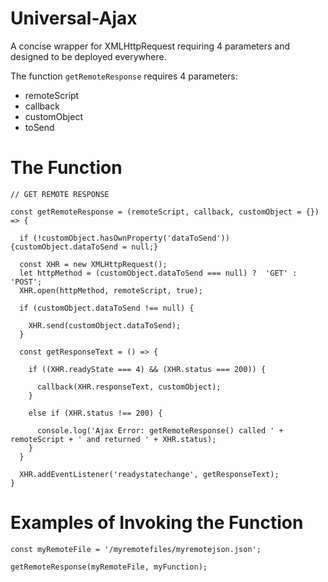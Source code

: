 # Universal-Ajax

A concise wrapper for XMLHttpRequest requiring 4 parameters and designed to be deployed everywhere.

The function `getRemoteResponse` requires 4 parameters:

* remoteScript
* callback
* customObject
* toSend

# The Function
```
// GET REMOTE RESPONSE

const getRemoteResponse = (remoteScript, callback, customObject = {}) => {

  if (!customObject.hasOwnProperty('dataToSend')) {customObject.dataToSend = null;}

  const XHR = new XMLHttpRequest();
  let httpMethod = (customObject.dataToSend === null) ?  'GET' : 'POST';
  XHR.open(httpMethod, remoteScript, true);

  if (customObject.dataToSend !== null) {
    
    XHR.send(customObject.dataToSend);
  }
  
  const getResponseText = () => {
  
    if ((XHR.readyState === 4) && (XHR.status === 200)) {

      callback(XHR.responseText, customObject);
    }

    else if (XHR.status !== 200) {

      console.log('Ajax Error: getRemoteResponse() called ' + remoteScript + ' and returned ' + XHR.status);
    }
  }
  
  XHR.addEventListener('readystatechange', getResponseText);
}
```
# Examples of Invoking the Function

```
const myRemoteFile = '/myremotefiles/myremotejson.json';

getRemoteResponse(myRemoteFile, myFunction);
```
